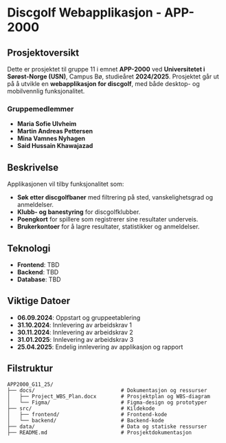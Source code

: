 # Discgolf Webapplikasjon - APP-2000

## Prosjektoversikt

Dette er prosjektet til gruppe 11 i emnet **APP-2000** ved **Universitetet i Sørøst-Norge (USN)**, Campus Bø, studieåret **2024/2025**. Prosjektet går ut på å utvikle en **webapplikasjon for discgolf**, med både desktop- og mobilvennlig funksjonalitet.

### Gruppemedlemmer
- **Maria Sofie Ulvheim**
- **Martin Andreas Pettersen**
- **Mina Vamnes Nyhagen**
- **Said Hussain Khawajazad**

## Beskrivelse

Applikasjonen vil tilby funksjonalitet som:
- **Søk etter discgolfbaner** med filtrering på sted, vanskelighetsgrad og anmeldelser.
- **Klubb- og banestyring** for discgolfklubber.
- **Poengkort** for spillere som registrerer sine resultater underveis.
- **Brukerkontoer** for å lagre resultater, statistikker og anmeldelser.

## Teknologi

- **Frontend**: TBD
- **Backend**: TBD
- **Database**: TBD

## Viktige Datoer

- **06.09.2024**: Oppstart og gruppeetablering
- **31.10.2024**: Innlevering av arbeidskrav 1
- **30.11.2024**: Innlevering av arbeidskrav 2
- **31.01.2025**: Innlevering av arbeidskrav 3
- **25.04.2025**: Endelig innlevering av applikasjon og rapport

## Filstruktur
```plaintext
APP2000_G11_25/
├── docs/                            # Dokumentasjon og ressurser
│   ├── Project_WBS_Plan.docx        # Prosjektplan og WBS-diagram
│   └── Figma/                       # Figma-design og prototyper
├── src/                             # Kildekode
│   ├── frontend/                    # Frontend-kode
│   └── backend/                     # Backend-kode
├── data/                            # Data og statiske ressurser
├── README.md                        # Prosjektdokumentasjon
